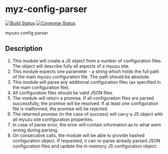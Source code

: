 # myz-config-parser

[![Build Status](https://travis-ci.org/myuzu-net/myz-config-parser.svg?branch=master)](https://travis-ci.org/myuzu-net/myz-config-parser)
[![Coverage Status](https://coveralls.io/repos/github/myuzu-net/myz-config-parser/badge.svg)](https://coveralls.io/github/myuzu-net/myz-config-parser)

myuzu config parser

## Description

1. This module will create a JS object from a number of configuration files.
The object will describe fully all aspects of a myuzu site.
2. This module expects one parameter - a string which holds the full path
of the main myuzu configuration file. The path should be absolute.
3. This module will parse any additional configuration files (as specified in
the main configuration file).
4. All configuration files should be valid JSON files.
5. The module will return a promise. If all configuration files are parsed
successfully, the promise will be resolved. If at least one configuration
file is malformed, the promise will be rejected.
6. The returned promise (in the case of success) will carry a JS object with
all myuzu site configuration properties.
7. In case of parse error, the error will contain information as to what went
wrong during parsing.
8. On consecutive calls, the module will be able to provide hashed
configuration object. If requested, it can re-parse already parsed JSON
configuration files and update the in-memory JS configuration object.
